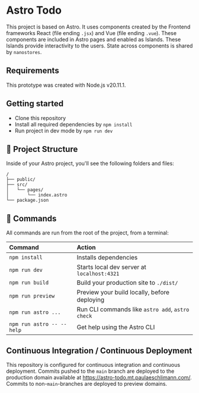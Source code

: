 # Astro Todo

This project is based on Astro. It uses components created by the Frontend frameworks React (file ending `.jsx`) and Vue (file ending `.vue`). These components are included in Astro pages and enabled as Islands. These Islands provide interactivity to the users. State across components is shared by `nanostores`.

## Requirements

This prototype was created with Node.js v20.11.1.

## Getting started

- Clone this repository
- Install all required dependencies by `npm install`
- Run project in dev mode by `npm run dev`

## 🚀 Project Structure

Inside of your Astro project, you'll see the following folders and files:

```text
/
├── public/
├── src/
│   └── pages/
│       └── index.astro
└── package.json
```

## 🧞 Commands

All commands are run from the root of the project, from a terminal:

| Command                   | Action                                           |
| :------------------------ | :----------------------------------------------- |
| `npm install`             | Installs dependencies                            |
| `npm run dev`             | Starts local dev server at `localhost:4321`      |
| `npm run build`           | Build your production site to `./dist/`          |
| `npm run preview`         | Preview your build locally, before deploying     |
| `npm run astro ...`       | Run CLI commands like `astro add`, `astro check` |
| `npm run astro -- --help` | Get help using the Astro CLI                     |

## Continuous Integration / Continuous Deployment

This repository is configured for continuous integration and continuous deployment. Commits pushed to the `main` branch are deployed to the production domain available at https://astro-todo.mt.paulaeschlimann.com/. Commits to non-`main`-branches are deployed to preview domains.